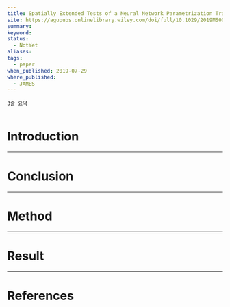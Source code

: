 ```yaml
---
title: Spatially Extended Tests of a Neural Network Parametrization Trained by Coarse-Graining
site: https://agupubs.onlinelibrary.wiley.com/doi/full/10.1029/2019MS001711
summary: 
keyword: 
status:
  - NotYet
aliases: 
tags:
  - paper
when_published: 2019-07-29
where_published:
  - JAMES
---
```

```ad-summary
3줄 요약
```

```ad-abstract

```

# Introduction

---
# Conclusion

---
# Method

---
# Result

---
# References

